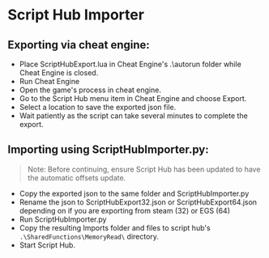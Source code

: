 # Script Hub Importer

## Exporting via cheat engine:
* Place ScriptHubExport.lua in Cheat Engine's .\autorun folder while Cheat Engine is closed.
* Run Cheat Engine
* Open the game's process in cheat engine.
* Go to the Script Hub menu item in Cheat Engine and choose Export.
* Select a location to save the exported json file.
* Wait patiently as the script can take several minutes to complete the export.

## Importing using ScriptHubImporter.py:
> Note: Before continuing, ensure Script Hub has been updated to have the automatic offsets update.
* Copy the exported json to the same folder and ScriptHubImporter.py
* Rename the json to ScriptHubExport32.json or ScriptHubExport64.json depending on if you are exporting from steam (32) or EGS (64)
* Run ScriptHubImporter.py 
* Copy the resulting Imports folder and files to script hub's ``.\SharedFunctions\MemoryRead\`` directory.
* Start Script Hub.